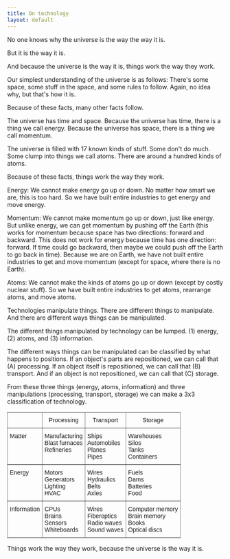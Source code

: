 ```yaml
---
title: On technology
layout: default
---
```


No one knows why the universe is the way the way it is.

But it is the way it is.

And because the universe is the way it is, things work the way they work.

Our simplest understanding of the universe is as follows: There's some space, some stuff in the space, and some rules to follow. Again, no idea why, but that's how it is.

Because of these facts, many other facts follow.

The universe has time and space. Because the universe has time, there is a thing we call energy. Because the universe has space, there is a thing we call momentum.

The universe is filled with 17 known kinds of stuff. Some don't do much. Some clump into things we call atoms. There are around a hundred kinds of atoms.

Because of these facts, things work the way they work.

Energy: We cannot make energy go up or down. No matter how smart we are, this is too hard. So we have built entire industries to get energy and move energy.

Momentum: We cannot make momentum go up or down, just like energy. But unlike energy, we can get momentum by pushing off the Earth (this works for momentum because space has two directions: forward and backward. This does not work for energy because time has one direction: forward. If time could go backward, then maybe we could push off the Earth to go back in time). Because we are on Earth, we have not built entire industries to get and move momentum (except for space, where there is no Earth).

Atoms: We cannot make the kinds of atoms go up or down (except by costly nuclear stuff). So we have built entire industries to get atoms, rearrange atoms, and move atoms.

Technologies manipulate things. There are different things to manipulate. And there are different ways things can be manipulated.

The different things manipulated by technology can be lumped. (1) energy, (2) atoms, and (3) information.

The different ways things can be manipulated can be classified by what happens to positions. If an object's parts are repositioned, we can call that (A) processing. If an object itself is repositioned, we can call that (B) transport. And if an object is not repositioned, we can call that (C) storage.

From these three things (energy, atoms, information) and three manipulations (processing, transport, storage) we can make a 3x3 classification of technology.

<style type="text/css">
.tg  {border-collapse:collapse;border-spacing:0;}
.tg td{font-family:Arial, sans-serif;font-size:14px;padding:10px 5px;border-style:solid;border-width:1px;overflow:hidden;word-break:normal;border-color:black;}
.tg th{font-family:Arial, sans-serif;font-size:14px;font-weight:normal;padding:10px 5px;border-style:solid;border-width:1px;overflow:hidden;word-break:normal;border-color:black;}
.tg .tg-c3ow{border-color:inherit;text-align:center;vertical-align:top}
.tg .tg-us36{border-color:inherit;vertical-align:top}
</style>
<table class="tg">
  <tr>
    <th class="tg-us36"></th>
    <th class="tg-c3ow">Processing</th>
    <th class="tg-c3ow">Transport</th>
    <th class="tg-c3ow">Storage</th>
  </tr>
  <tr>
    <td class="tg-us36">Matter<br></td>
    <td class="tg-us36">
      Manufacturing<br>
      Blast furnaces<br>
      Refineries<br>
    </td>
    <td class="tg-us36">
      Ships<br>
      Automobiles<br>
      Planes<br>
      Pipes<br>
    </td>
    <td class="tg-us36">
      Warehouses<br>
      Silos<br>
      Tanks<br>
      Containers<br>
    </td>
  </tr>
  <tr>
    <td class="tg-us36">Energy<br></td>
    <td class="tg-us36">Motors<br>Generators<br>Lighting<br>HVAC<br></td>
    <td class="tg-us36">Wires<br>Hydraulics<br>Belts<br>Axles<br></td>
    <td class="tg-us36">Fuels<br>Dams<br>Batteries<br>Food<br></td>
  </tr>
  <tr>
    <td class="tg-us36">Information<br></td>
    <td class="tg-us36">CPUs<br>Brains<br>Sensors<br>Whiteboards<br></td>
    <td class="tg-us36">Wires<br>Fiberoptics<br>Radio waves<br>Sound waves<br></td>
    <td class="tg-us36">Computer memory<br>Brain memory<br>Books<br>Optical discs<br></td>
  </tr>
</table>

Things work the way they work, because the universe is the way it is.
